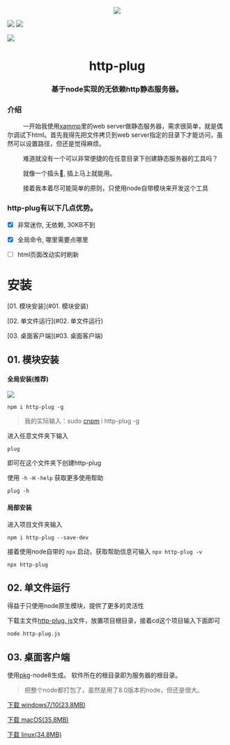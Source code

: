 <p align="center">
<img src="https://cdn.jsdelivr.net/gh/renzhezhilu/http-plug/psd/logo.png">

<p align="center">

<a href="https://www.npmjs.com/package/http-plug" target="_blank"><img src="https://nodei.co/npm/http-plug.png?compact=true"></a>
<a href="https://www.npmjs.com/package/http-plug" target="_blank"><img src="https://nodei.co/npm/http-plug.png?mini=true"></a>

<img src="https://cdn.jsdelivr.net/gh/renzhezhilu/http-plug/psd/http-plug-UI02.png">
</p>



<h1 align="center">http-plug</h1>

<h3 align="center">基于node实现的无依赖http静态服务器。</h3>

### 介绍

&emsp; &emsp; 一开始我使用[xammp](https://www.apachefriends.org/)里的web server做静态服务器，需求很简单，就是偶尔调试下html。首先我得先把文件拷贝到web server指定的目录下才能访问，虽然可以设置路径，但还是觉得麻烦。

        

&emsp; &emsp; 难道就没有一个可以非常便捷的在任意目录下创建静态服务器的工具吗？

&emsp; &emsp; 就像一个插头🔌, 插上马上就能用。

&emsp; &emsp; 接着我本着尽可能简单的原则，只使用node自带模块来开发这个工具

### http-plug有以下几点优势。

* [x] 非常迷你, 无依赖, 30KB不到
* [x] 全局命令, 哪里需要点哪里
* [ ] html页面改动实时刷新

 

# 安装

[01. 模块安装](#01. 模块安装)

[02. 单文件运行](#02. 单文件运行)

[03. 桌面客户端](#03. 桌面客户端)

## 01. 模块安装

#### 全局安装(推荐)


<img src="https://cdn.jsdelivr.net/gh/renzhezhilu/http-plug/psd/http-plug-demo.gif">

``` 
npm i http-plug -g
```

> 我的实际输入：sudo [cnpm](https://developer.aliyun.com/mirror/NPM?from=tnpm) i http-plug -g

进入任意文件夹下输入

``` 
plug
```

即可在这个文件夹下创建http-plug

使用 `-h`  `-H`  `-help` 获取更多使用帮助

``` 
plug -h
```

#### 局部安装

进入项目文件夹输入

``` 
npm i http-plug --save-dev
```

接着使用node自带的 `npx` 启动，获取帮助信息可输入 `npx http-plug -v` 

``` 
npx http-plug
```

## 02. 单文件运行

得益于只使用node原生模块，提供了更多的灵活性

下载主文件[http-plug. js](https://cdn.jsdelivr.net/gh/renzhezhilu/http-plug/http-plug.js)文件，放置项目根目录，接着cd这个项目输入下面即可

``` 
node http-plug.js
```

## 03. 桌面客户端
使用[pkg](https://github.com/vercel/pkg)-node8生成。
软件所在的根目录即为服务器的根目录。

> 把整个node都打包了，虽然是用了8.0版本的node，但还是很大。

[下载 windows7/10(23.8MB)](https://cdn.jsdelivr.net/gh/renzhezhilu/http-plug/pkg/dist/http-plug-win.exe)

[下载 macOS(35.8MB)](https://cdn.jsdelivr.net/gh/renzhezhilu/http-plug/pkg/dist/http-plug-macos)

[下载 linux(34.8MB)](https://cdn.jsdelivr.net/gh/renzhezhilu/http-plug/pkg/dist/http-plug-linux)
